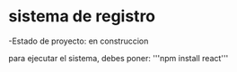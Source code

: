 <h1>sistema de registro</h1>

-Estado de proyecto: en construccion

para ejecutar el sistema, debes poner:
'''npm install react'''
